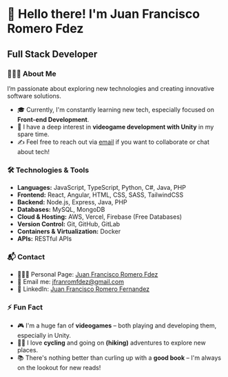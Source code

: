 # 👋 Hello there! I'm Juan Francisco Romero Fdez
## Full Stack Developer

### 👨🏻‍💻 About Me
I’m passionate about exploring new technologies and creating innovative software solutions.

- 🎓 Currently, I'm constantly learning new tech, especially focused on **Front-end Development**.
- 🌱 I have a deep interest in **videogame development with Unity** in my spare time.
- ✍️ Feel free to reach out via [email](mailto:jfranromfdez@gmail.com) if you want to collaborate or chat about tech!

### 🛠️ Technologies & Tools
- **Languages:** JavaScript, TypeScript, Python, C#, Java, PHP
- **Frontend:** React, Angular, HTML, CSS, SASS, TailwindCSS
- **Backend:** Node.js, Express, Java, PHP
- **Databases:** MySQL, MongoDB
- **Cloud & Hosting:** AWS, Vercel, Firebase (Free Databases)
- **Version Control:** Git, GitHub, GitLab
- **Containers & Virtualization:** Docker
- **APIs:** RESTful APIs
  
### 📬 Contact
- 👨🏻‍💻 Personal Page: [Juan Francisco Romero Fdez](https://jfrfdezpage.vercel.app/)
- 📧 Email me: [jfranromfdez@gmail.com](mailto:jfranromfdez@gmail.com)
- 💼 LinkedIn: [Juan Francisco Romero Fernandez](https://www.linkedin.com/in/juanfrromero)

### ⚡ Fun Fact
- 🎮 I'm a huge fan of **videogames** – both playing and developing them, especially in Unity.
- 🚴‍♂️ I love **cycling** and going on **(hiking)** adventures to explore new places.
- 📚 There's nothing better than curling up with a **good book** – I'm always on the lookout for new reads!
